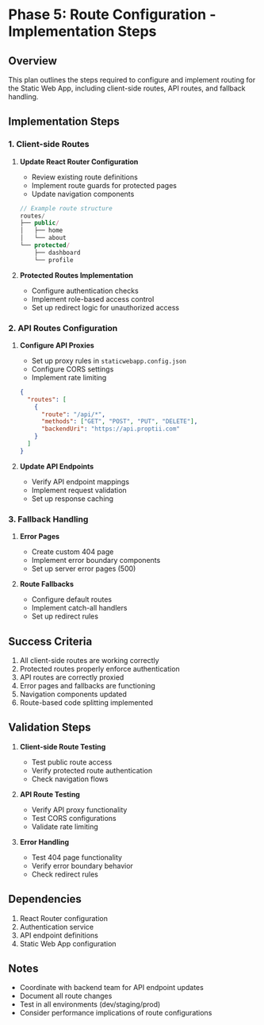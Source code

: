 # Phase 5: Route Configuration - Implementation Steps

## Overview
This plan outlines the steps required to configure and implement routing for the Static Web App, including client-side routes, API routes, and fallback handling.

## Implementation Steps

### 1. Client-side Routes
1. **Update React Router Configuration**
   - Review existing route definitions
   - Implement route guards for protected pages
   - Update navigation components
   ```typescript
   // Example route structure
   routes/
   ├── public/
   │   ├── home
   │   └── about
   └── protected/
       ├── dashboard
       └── profile
   ```

2. **Protected Routes Implementation**
   - Configure authentication checks
   - Implement role-based access control
   - Set up redirect logic for unauthorized access

### 2. API Routes Configuration
1. **Configure API Proxies**
   - Set up proxy rules in `staticwebapp.config.json`
   - Configure CORS settings
   - Implement rate limiting
   ```json
   {
     "routes": [
       {
         "route": "/api/*",
         "methods": ["GET", "POST", "PUT", "DELETE"],
         "backendUri": "https://api.proptii.com"
       }
     ]
   }
   ```

2. **Update API Endpoints**
   - Verify API endpoint mappings
   - Implement request validation
   - Set up response caching

### 3. Fallback Handling
1. **Error Pages**
   - Create custom 404 page
   - Implement error boundary components
   - Set up server error pages (500)

2. **Route Fallbacks**
   - Configure default routes
   - Implement catch-all handlers
   - Set up redirect rules

## Success Criteria
1. All client-side routes are working correctly
2. Protected routes properly enforce authentication
3. API routes are correctly proxied
4. Error pages and fallbacks are functioning
5. Navigation components updated
6. Route-based code splitting implemented

## Validation Steps
1. **Client-side Route Testing**
   - Test public route access
   - Verify protected route authentication
   - Check navigation flows

2. **API Route Testing**
   - Verify API proxy functionality
   - Test CORS configurations
   - Validate rate limiting

3. **Error Handling**
   - Test 404 page functionality
   - Verify error boundary behavior
   - Check redirect rules

## Dependencies
1. React Router configuration
2. Authentication service
3. API endpoint definitions
4. Static Web App configuration

## Notes
- Coordinate with backend team for API endpoint updates
- Document all route changes
- Test in all environments (dev/staging/prod)
- Consider performance implications of route configurations 